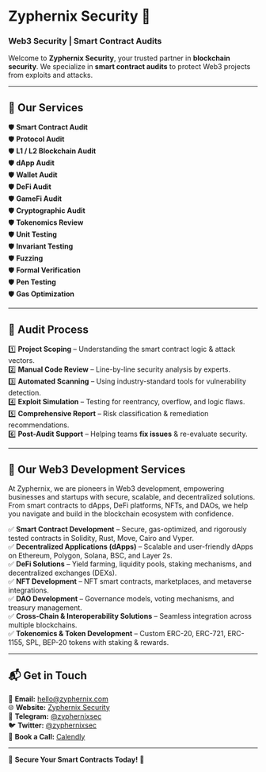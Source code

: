 # **Zyphernix Security** 🔐

### **Web3 Security | Smart Contract Audits**

Welcome to **Zyphernix Security**, your trusted partner in **blockchain security**. We specialize in **smart contract audits** to protect Web3 projects from exploits and attacks.

---

## 🚀 **Our Services**

🛡 **Smart Contract Audit** <br>
🛡 **Protocol Audit** <br>
🛡 **L1 / L2 Blockchain Audit** <br>
🛡 **dApp Audit** <br>
🛡 **Wallet Audit** <br>
🛡 **DeFi Audit** <br>
🛡 **GameFi Audit** <br>
🛡 **Cryptographic Audit** <br>
🛡 **Tokenomics Review** <br>
🛡 **Unit Testing** <br>
🛡 **Invariant Testing** <br>
🛡 **Fuzzing** <br>
🛡 **Formal Verification** <br>
🛡 **Pen Testing** <br>
🛡 **Gas Optimization** <br>

---

## 📂 **Audit Process**
1️⃣ **Project Scoping** – Understanding the smart contract logic & attack vectors.  
2️⃣ **Manual Code Review** – Line-by-line security analysis by experts.  
3️⃣ **Automated Scanning** – Using industry-standard tools for vulnerability detection.  
4️⃣ **Exploit Simulation** – Testing for reentrancy, overflow, and logic flaws.  
5️⃣ **Comprehensive Report** – Risk classification & remediation recommendations.  
6️⃣ **Post-Audit Support** – Helping teams **fix issues** & re-evaluate security.  

---

## 🔗 **Our Web3 Development Services**

At Zyphernix, we are pioneers in Web3 development, empowering businesses and startups with secure, scalable, and decentralized solutions. From smart contracts to dApps, DeFi platforms, NFTs, and DAOs, we help you navigate and build in the blockchain ecosystem with confidence.

✅ **Smart Contract Development** – Secure, gas-optimized, and rigorously tested contracts in Solidity, Rust, Move, Cairo and Vyper.  <br>
✅ **Decentralized Applications (dApps)** – Scalable and user-friendly dApps on Ethereum, Polygon, Solana, BSC, and Layer 2s.  <br>
✅ **DeFi Solutions** – Yield farming, liquidity pools, staking mechanisms, and decentralized exchanges (DEXs).  <br>
✅ **NFT Development** – NFT smart contracts, marketplaces, and metaverse integrations.  <br>
✅ **DAO Development** – Governance models, voting mechanisms, and treasury management.  <br>
✅ **Cross-Chain & Interoperability Solutions** – Seamless integration across multiple blockchains.  <br>
✅ **Tokenomics & Token Development** – Custom ERC-20, ERC-721, ERC-1155, SPL, BEP-20 tokens with staking & rewards.  <br>

---

## 📬 **Get in Touch**
📧 **Email:** [hello@zyphernix.com](mailto:hello@zyphernix.com)  
🌐 **Website:** [Zyphernix Security](https://zyphernix.com)  
💬 **Telegram:** [@zyphernixsec](https://t.me/zyphernixsec)  
🐦 **Twitter:** [@zyphernixsec](https://twitter.com/zyphernixsec)  
📅 **Book a Call:** [Calendly](https://calendly.com/kavita-bhatia-zyphernix/30min)  

---

🚀 **Secure Your Smart Contracts Today!** 🚀
